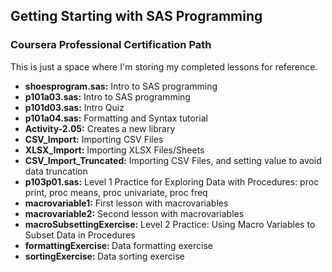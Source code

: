 ## Getting Starting with SAS Programming
### Coursera Professional Certification Path

This is just a space where I'm storing my completed lessons for reference.

-  <b>shoesprogram.sas:</b> Intro to SAS programming
-  <b>p101a03.sas:</b> Intro to SAS programming
-  <b>p101d03.sas:</b> Intro Quiz
-  <b>p101a04.sas:</b> Formatting and Syntax tutorial
-  <b>Activity-2.05:</b> Creates a new library
-  <b>CSV_Import:</b> Importing CSV Files
-  <b>XLSX_Import:</b> Importing XLSX Files/Sheets
-  <b>CSV_Import_Truncated:</b> Importing CSV Files, and setting value to avoid data truncation
-  <b>p103p01.sas:</b>  Level 1 Practice for Exploring Data with Procedures: proc print, proc means, proc univariate, proc freq
-  <b>macrovariable1:</b>  First lesson with macrovariables
-  <b>macrovariable2:</b>  Second lesson with macrovariables
-  <b>macroSubsettingExercise:</b> Level 2 Practice:  Using Macro Variables to Subset Data in Procedures
-  <b>formattingExercise: </b> Data formatting exercise
-  <b>sortingExercise: </b> Data sorting exercise
